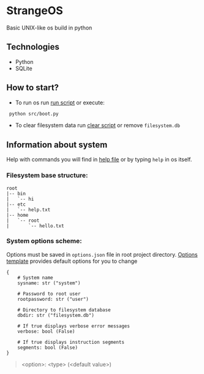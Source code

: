 # StrangeOS

Basic UNIX-like os build in python

## Technologies

-   Python
-   SQLite

## How to start?

-   To run os run [run script](run) or execute:

```bash
 python src/boot.py
```

-   To clear filesystem data run [clear script](clear) or remove `filesystem.db`

## Information about system

Help with commands you will find in [help file](./src/data/helpmsg.txt) or by typing `help` in os itself.

### Filesystem base structure:

```
root
|-- bin
|   `-- hi
|-- etc
|   `-- help.txt
|-- home
|   `-- root
|       `-- hello.txt
```

### System options scheme:

Options must be saved in `options.json` file in root project directory. [Options template](options.template.json) provides default options for you to change

```
{
    # System name
    sysname: str ("system")

    # Password to root user
    rootpassword: str ("user")

    # Directory to filesystem database
    dbdir: str ("filesystem.db")

    # If true displays verbose error messages
    verbose: bool (False)

    # If true displays instruction segments
    segments: bool (False)
}
```

> &lt;option&gt;: &lt;type&gt; (&lt;default value&gt;)
